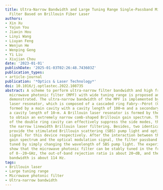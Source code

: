 ```yaml
---
title: Ultra-Narrow Bandwidth and Large Tuning Range Single-Passband Microwave Photonic
  Filter Based on Brillouin Fiber Laser
authors:
- Xin Xu
- Yajun You
- Jiaxin Hou
- Linyi Wang
- Liuyan Feng
- Wenjun He
- Wenping Geng
- Yi Liu
- Xiujian Chou
date: '2023-01-01'
publishDate: '2025-01-03T02:26:48.743603Z'
publication_types:
- article-journal
publication: '*Optics & Laser Technology*'
doi: 10.1016/j.optlastec.2022.108735
abstract: A scheme to perform ultra-narrow filter bandwidth and high frequency selectivity
  microwave photonic filter (MPF) with wide tuning range is proposed and experimentally
  demonstrated. The ultra-narrow bandwidth of the MPF is implemented by a Brillouin
  laser resonator, which is composed of a cascaded ring Fabry--Pérot (CR-FP) resonator
  formed by a main cavity with a cavity length of 100~m and a secondary cavity with
  a cavity length of 10~m. A Brillouin laser resonator is formed by the main cavity
  to obtain an extremely narrow comb-shaped Brillouin gain spectrum. The Vernier effect
  of the double ring cavity can effectively suppress the side modes, thereby realizing
  the narrow linewidth Brillouin laser filtering. Besides, two identical tunable lasers
  provide the stimulated Brillouin scattering (SBS) pump light and optical carrier
  signal for this device respectively. After the interaction between the Brillouin
  gain spectrum and the optical modulation signal, the filter passband can be stably
  tuned by simply changing the wavelength of SBS pump light. The experimental results
  show that the microwave photonic filter can be stably tuned in the frequency range
  of 0--20~GHz, the out-of-band rejection ratio is about 20~dB, and the minimum 3~dB
  bandwidth is about 114 Hz.
tags:
- Brillouin laser
- Large tuning range
- Microwave photonic filter
- Ultra-narrow bandwidth
---
```

